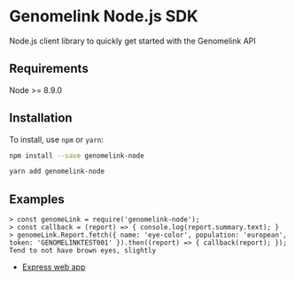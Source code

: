 # Genomelink Node.js SDK

Node.js client library to quickly get started with the Genomelink API


## Requirements

Node >= 8.9.0


## Installation

To install, use `npm` or `yarn`:

```bash
npm install --save genomelink-node
```
```bash
yarn add genomelink-node
```

## Examples

```
> const genomeLink = require('genomelink-node');
> const callback = (report) => { console.log(report.summary.text); }
> genomeLink.Report.fetch({ name: 'eye-color', population: 'european', token: 'GENOMELINKTEST001' }).then((report) => { callback(report); });
Tend to not have brown eyes, slightly
```

* [Express web app](https://github.com/AWAKENS-dev/api-oauth-example-node-express)

